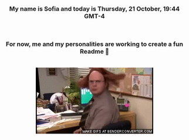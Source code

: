 


<div align="center">
<h3 >My name is Sofia and today is Thursday, 21 October, 19:44 GMT-4</h3><br>
<h3 >For now, me and my personalities are working to create a fun Readme 👋
</h3><br>
<img src='img/dwight.gif' alt='working...'/>
</div>
